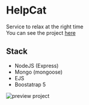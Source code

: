 # HelpCat
Service to relax at the right time  
You can see the project <a href="https://cat2help.herokuapp.com/" target="_blank">here</a>

## Stack
- NodeJS (Express)
- Mongo (mongoose)
- EJS
- Boostatrap 5

![preview project](https://i2.piccy.info/i9/6f47e2092053a6f0178bffe289455b68/1645459229/79387/1459340/image_2022_02_21_17_57_27.jpg)
